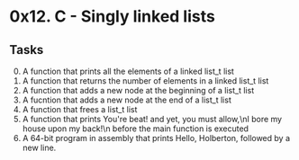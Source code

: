 # 0x12. C - Singly linked lists
## Tasks

0. A function that prints all the elements of a linked list_t list
1. A function that returns the number of elements in a linked list_t list
2. A function that adds a new node at the beginning of a list_t list
3. A fucntion that adds a new node at the end of a list_t list
4. A function that frees a list_t list
5. A function that prints You're beat! and yet, you must allow,\nI bore my house upon my back!\n before the main function is executed
6. A 64-bit program in assembly that prints Hello, Holberton, followed by a new line.
